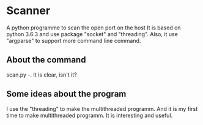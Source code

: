 # Scanner
A python programme to scan the open port on the host
It is based on python 3.6.3 and use package "socket" and "threading". Also, it use "argparse" to support more command line command. 
## About the command
scan.py <host> <start>-<end port>. It is clear, isn't it?
## Some ideas about the program
I use the "threading" to make the multithreaded programm. And it is my first time to make multithreaded programm. It is interesting and useful.
